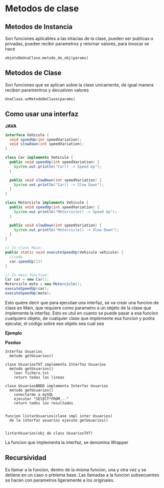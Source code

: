 # Metodos de clase

## Metodos de Instancia

Son funciones aplicables a las intacias de la clase, pueden ser publicas o privadas, pueden recibir parametros y retornar valores, para invocar se hace

```
objetoDeUnaClase.metodo_de_obj(params)
```

## Metodos de Clase

Son funciones que se aplican sobre la clase unicamente, de igual manera reciben paramentros y devuelven valores

```
UnaClase.unMetodoDeClase(params)
```

## Como usar una interfaz

**JAVA**

```java
interface Vehicule {
  void speedUp(int speedVariation);
  void slowDown(int speedVariation);
}

class Car implements Vehicule {
  public void speedUp(int speedVariation) {
    System.out.println("Car() -> Speed Up");
  }

  public void slowDown(int speedVariation) {
    System.out.println("Car() -> Slow Down");
  }
}

class Motorcicle implements Vehicule {
  public void speedUp(int speedVariation) {
    System.out.println("Motorcicle() -> Speed Up");
  }

  public void slowDown(int speedVariation) {
    System.out.println("Motorcicle() -> Slow Down");
  }
}

// In class Main:
public static void executeSpeedUp(Vehicule vehicule) {
  //code
  car.speedUp(15)
}

// In main function:
Car car = new Car();
Motorcicle moto = new Motorcicle();
executeSpeedUp(car);
executeSpeedUp(moto);
```

Esto quiere decir que para ejecutae una interfaz, se va  crear una funcion de clase en Main, que requiere como parametro a un objeto de la clase que implemente la interfaz. Esto es utul en cuanto se puede pasar a esa funcion cualquiero objeto, de cualquier clase que implemente esa funcion y podra ejecutar, el codigo sobre ese objeto sea cual sea


**Ejemplo**

**Pseduo**

```
Interfaz Usuarios
  metodo getUsuarios()

clase UsuariosTXT implementa Interfaz Usuarios
  metodo getUsuarios()
    leer fichero.txt
    return todas las lineas

clase UsuariosBBDD implementa Interfaz Usuarios
  metodo getUsuarios()
    conectarme a mySQL
    ejecutar "SElECT*FROM..."
    return todos los resultados


funcion listarUsuarios(clase impl inter Usuarios)
  de la interfaz usuarios ejecute getUsuarios()


listarUsuarios(obj de class UsuariosTXT)
```

La funcion que implementa la interfaz, se denomina Wrapper

## Recursividad

Es llamar a la funcion, dentro de la misma funcion, una y otra vez y se detiene en un caso o prblema base. Las llamadas a la funcion subsecuentes se hacen con parametros ligeramente a los originales.